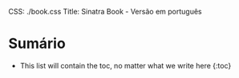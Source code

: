 CSS: ./book.css
Title: Sinatra Book - Versão em português

Sumário
=================

* This list will contain the toc, no matter what we write here
{:toc}

